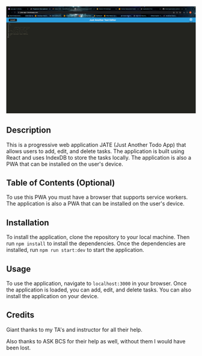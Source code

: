# <PWA>
![Alt text](Screenshot%202023-04-10%20at%209.10.04%20PM%20(2).png)
## Description

This is a progressive web application JATE (Just Another Todo App) that allows users to add, edit, and delete tasks. The application is built using React and uses IndexDB to store the tasks locally. The application is also a PWA that can be installed on the user's device.

## Table of Contents (Optional)

To use this PWA you must have a browser that supports service workers. The application is also a PWA that can be installed on the user's device.

## Installation

To install the application, clone the repository to your local machine. Then run `npm install` to install the dependencies. Once the dependencies are installed, run `npm run start:dev` to start the application.

## Usage

To use the application, navigate to `localhost:3000` in your browser. Once the application is loaded, you can add, edit, and delete tasks. You can also install the application on your device.

## Credits

Giant thanks to my TA's and instructor for all their help.

Also thanks to ASK BCS for their help as well, without them I would have been lost.

